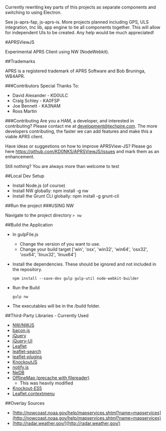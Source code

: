 Currently rewriting key parts of this projects as separate components and switching to using Electron.

See js-aprs-fap, js-aprs-is.  More projects planned including GPS, ULS integration, tnc lib, app engine to tie all components together.  This will allow for independent UIs to be created.  Any help would be much appreciated!

#APRSViewJS

Experimental APRS Client using NW (NodeWebkit).

##Trademarks

APRS is a registered trademark of APRS Software and Bob Bruninga, WB4APR.

###Contributors
Special Thanks To:
* David Alexander - KD0ULC
* Craig Schley - KA0FSP
* Joe Bennett - KA3NAM
* Ross Martin

###Contributing
Are you a HAM, a developer, and interested in contributing?  Please contact me at development@techpire.com.  The more developers contributing, the faster we can add features and make this a viable APRS client.

Have ideas or suggestions on how to improve APRSView-JS?  Please go here https://github.com/KD0NKS/APRSViewJS/issues and mark them as an enhancement.

Still nothing?  You are always more than welcome to test


##Local Dev Setup

* Install Node.js (of course)
* Install NW globally: npm install -g nw
* Install the Grunt CLI globally: npm install -g grunt-cli


##Run the project
###USING NW

Navigate to the project directory
`> nw`

##Build the Application

* In gulpFile.js
    * Change the version of you want to use.
    * Change your build target ['win', 'osx', 'win32', 'win64', 'osx32', 'osx64', 'linux32', 'linux64']
* Install the dependencies.  These should be ignored and not included in the repository.

    `npm install --save-dev gulp gulp-util node-webkit-builder`

* Run the Build
 
    `gulp nw`

* The executables will be in the /build folder.


##Third-Party Libraries - Currently Used
* [NW/NWJS](http://nwjs.io)
* [bacon.js](https://baconjs.github.io/)
* [jQuery](https://jquery.com/)
* [jQuery-UI](http://jqueryui.com/)
* [Leaflet](http://leafletjs.com/)
* [leaflet-search](https://github.com/stefanocudini/leaflet-search)
* [leaflet-plugins](https://github.com/shramov/leaflet-plugins)
* [KnockoutJS](http://knockoutjs.com/)
* [notify.js](http://notifyjs.com/)
* [NeDB](https://github.com/louischatriot/nedb)
* [OfflineMap (precache with filereader)](https://github.com/tbicr/OfflineMap/blob/master/leaflet_base64fr_precache_site/map.js#L71)
    * This was heavily modified
* [Knockout-ES5](https://github.com/SteveSanderson/knockout-es5)
* [Leaflet.contextmenu](https://github.com/aratcliffe/Leaflet.contextmenu)

##Overlay Sources
* [http://nowcoast.noaa.gov/help/mapservices.shtml?name=mapservices](http://nowcoast.noaa.gov/help/mapservices.shtml?name=mapservices)
* [http://radar.weather.gov/](http://radar.weather.gov/)
